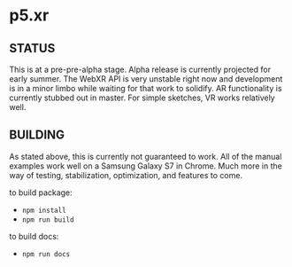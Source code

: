 # p5.xr

## STATUS
This is at a pre-pre-alpha stage. Alpha release is currently projected for early summer. The WebXR API is very unstable right now and development is in a minor limbo while waiting for that work to solidify. AR functionality is currently stubbed out in master. For simple sketches, VR works relatively well.

## BUILDING
As stated above, this is currently not guaranteed to work. All of the manual examples work well on a Samsung Galaxy S7 in Chrome. Much more in the way of testing, stabilization, optimization, and features to come.

to build package:
- `npm install`
- `npm run build`

to build docs:
- `npm run docs`
